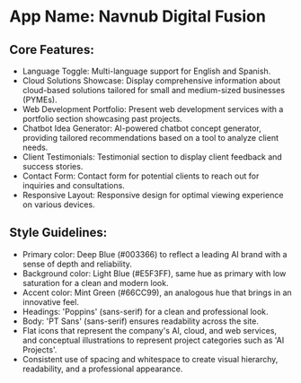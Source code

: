 # **App Name**: Navnub Digital Fusion

## Core Features:

- Language Toggle: Multi-language support for English and Spanish.
- Cloud Solutions Showcase: Display comprehensive information about cloud-based solutions tailored for small and medium-sized businesses (PYMEs).
- Web Development Portfolio: Present web development services with a portfolio section showcasing past projects.
- Chatbot Idea Generator: AI-powered chatbot concept generator, providing tailored recommendations based on a tool to analyze client needs.
- Client Testimonials: Testimonial section to display client feedback and success stories.
- Contact Form: Contact form for potential clients to reach out for inquiries and consultations.
- Responsive Layout: Responsive design for optimal viewing experience on various devices.

## Style Guidelines:

- Primary color: Deep Blue (#003366) to reflect a leading AI brand with a sense of depth and reliability.
- Background color: Light Blue (#E5F3FF), same hue as primary with low saturation for a clean and modern look.
- Accent color: Mint Green (#66CC99), an analogous hue that brings in an innovative feel.
- Headings: 'Poppins' (sans-serif) for a clean and professional look.
- Body: 'PT Sans' (sans-serif) ensures readability across the site.
- Flat icons that represent the company's AI, cloud, and web services, and conceptual illustrations to represent project categories such as 'AI Projects'.
- Consistent use of spacing and whitespace to create visual hierarchy, readability, and a professional appearance.